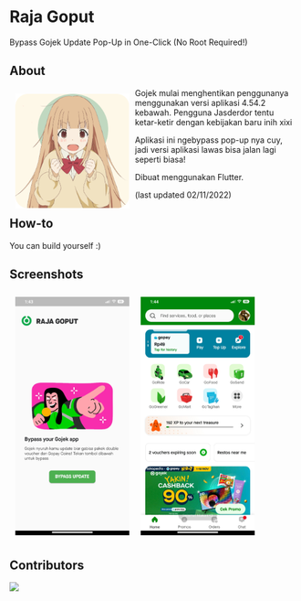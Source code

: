 # Raja Goput

Bypass Gojek Update Pop-Up in One-Click (No Root Required!)

## About

<img src="readme/about.png" align="left"
width="200" hspace="10" vspace="10">

Gojek mulai menghentikan penggunanya menggunakan versi aplikasi 4.54.2 kebawah. Pengguna Jasderdor tentu ketar-ketir dengan kebijakan baru inih xixi

Aplikasi ini ngebypass pop-up nya cuy, jadi versi aplikasi lawas bisa jalan lagi seperti biasa!

Dibuat menggunakan Flutter.

(last updated 02/11/2022)

## How-to

You can build yourself :)

## Screenshots

<img src="readme/SS1.jpg" align="left" width="200" hspace="10" vspace="10">
<img src="readme/SS2.jpg" align="center" width="200" hspace="10" vspace="10"> 

## Contributors

<a href="https://github.com/abisetra/rajagoput/graphs/contributors">
  <img src="https://contrib.rocks/image?repo=abisetra/rajagoput" />
</a>


